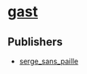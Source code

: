 # [gast](https://pypi.org/project/gast)



## Publishers
- [serge_sans_paille](https://pypi.org/user/serge_sans_paille)

